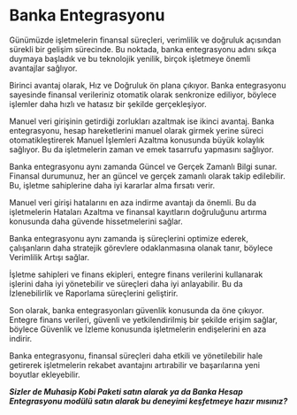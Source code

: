 # Banka Entegrasyonu

Günümüzde işletmelerin finansal süreçleri, verimlilik ve doğruluk açısından sürekli bir gelişim sürecinde. Bu noktada, banka entegrasyonu adını sıkça duymaya başladık ve bu teknolojik yenilik, birçok işletmeye önemli avantajlar sağlıyor.

Birinci avantaj olarak, Hız ve Doğruluk ön plana çıkıyor. Banka entegrasyonu sayesinde finansal verileriniz otomatik olarak senkronize ediliyor, böylece işlemler daha hızlı ve hatasız bir şekilde gerçekleşiyor.

Manuel veri girişinin getirdiği zorlukları azaltmak ise ikinci avantaj. Banka entegrasyonu, hesap hareketlerini manuel olarak girmek yerine süreci otomatikleştirerek Manuel İşlemleri Azaltma konusunda büyük kolaylık sağlıyor. Bu da işletmelerin zaman ve emek tasarrufu yapmasını sağlıyor.

Banka entegrasyonu aynı zamanda Güncel ve Gerçek Zamanlı Bilgi sunar. Finansal durumunuz, her an güncel ve gerçek zamanlı olarak takip edilebilir. Bu, işletme sahiplerine daha iyi kararlar alma fırsatı verir.

Manuel veri girişi hatalarını en aza indirme avantajı da önemli. Bu da işletmelerin Hataları Azaltma ve finansal kayıtların doğruluğunu artırma konusunda daha güvende hissetmelerini sağlar.

Banka entegrasyonu aynı zamanda iş süreçlerini optimize ederek, çalışanların daha stratejik görevlere odaklanmasına olanak tanır, böylece Verimlilik Artışı sağlar.

İşletme sahipleri ve finans ekipleri, entegre finans verilerini kullanarak işlerini daha iyi yönetebilir ve süreçleri daha iyi anlayabilir. Bu da İzlenebilirlik ve Raporlama süreçlerini geliştirir.

Son olarak, banka entegrasyonları güvenlik konusunda da öne çıkıyor. Entegre finans verileri, güvenli ve yetkilendirilmiş bir şekilde erişim sağlar, böylece Güvenlik ve İzleme konusunda işletmelerin endişelerini en aza indirir.

Banka entegrasyonu, finansal süreçleri daha etkili ve yönetilebilir hale getirerek işletmelerin rekabet avantajını artırabilir ve başarılarına yeni boyutlar ekleyebilir.

_**Sizler de Muhasip Kobi Paketi satın alarak ya da Banka Hesap Entegrasyonu modülü satın alarak bu deneyimi keşfetmeye hazır mısınız?**_
